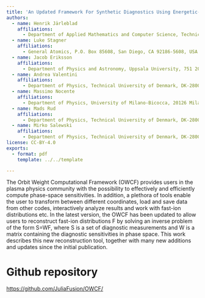 ```yaml
---
title: 'An Updated Framework For Synthetic Diagnostics Using Energetic-particle Orbits in Tokamaks'
authors:
  - name: Henrik Järleblad
    affiliations:
      - Department of Applied Mathematics and Computer Science, Technical University of Denmark, DK-2800 Kgs. Lyngby, Denmark
  - name: Luke Stagner
    affiliations:
      - General Atomics, P.O. Box 85608, San Diego, CA 92186-5608, USA
  - name: Jacob Eriksson
    affiliations:
      - Department of Physics and Astronomy, Uppsala University, 751 20 Uppsala, Sweden
  - name: Andrea Valentini
    affiliations:
      - Department of Physics, Technical University of Denmark, DK-2800 Kgs. Lyngby, Denmark
  - name: Massimo Nocente
    affiliations:
      - Department of Physics, University of Milano-Bicocca, 20126 Milano, Italy
  - name: Mads Rud
    affiliations:
      - Department of Physics, Technical University of Denmark, DK-2800 Kgs. Lyngby, Denmark
  - name: Mirko Salewski
    affiliations:
      - Department of Physics, Technical University of Denmark, DK-2800 Kgs. Lyngby, Denmark
license: CC-BY-4.0
exports:
  - format: pdf
    template: ../../template

---
```


The Orbit Weight Computational Framework (OWCF) provides users in the plasma physics community with the possibility to effectively and efficiently compute phase-space sensitivities. In addition, a plethora of tools enable the user to transform between different coordinates, load and save data from other codes, interactively analyze results and work with fast-ion distributions etc. In the latest version, the OWCF has been updated to allow users to reconstruct fast-ion distributions F by solving an inverse problem of the form S=WF, where S is a set of diagnostic measurements and W is a matrix containing the diagnostic sensitivities in phase space. This work describes this new reconstruction tool, together with many new additions and updates since the initial publication.

# Github repository
https://github.com/JuliaFusion/OWCF/

